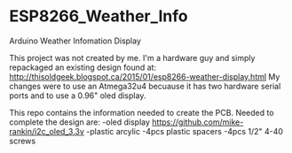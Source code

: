 # ESP8266_Weather_Info
Arduino Weather Infomation Display


This project was not created by me. I'm a hardware guy and simply repackaged an existing design found at:
http://thisoldgeek.blogspot.ca/2015/01/esp8266-weather-display.html
My changes were to use an Atmega32u4 becuause it has two hardware serial ports and to use a 0.96" oled display.

This repo contains the information needed to create the PCB. Needed to complete the design are:
-oled display  https://github.com/mike-rankin/i2c_oled_3.3v
-plastic arcylic
-4pcs plastic spacers
-4pcs 1/2" 4-40 screws